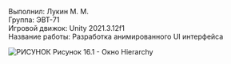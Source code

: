 Выполнил: Лукин М. М.  
Группа: ЭВТ-71  
Игровой движок: Unity 2021.3.12f1  
Название работы: Разработка анимированного UI интерфейса  




![РИСУНОК](https://gspics.org/images/2022/12/02/0Xl54T.png)
Рисунок 16.1 - Окно Hierarchy  
